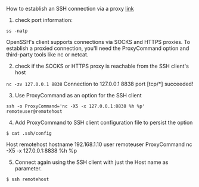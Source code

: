 How to establish an SSH connection via a proxy
[link](https://www.simplified.guide/ssh/connect-via-socks-proxy)

1. check port information:

`ss -natp`

OpenSSH's client supports connections via SOCKS and HTTPS proxies.
To establish a proxied connection, you'll need the ProxyCommand option
and third-party tools like nc or netcat.

2. check if the SOCKS or HTTPS proxy is reachable from the SSH client's host

`nc -zv 127.0.0.1 8838`
Connection to 127.0.0.1 8838 port [tcp/*] succeeded!

3. Use ProxyCommand as an option for the SSH client

`ssh -o ProxyCommand='nc -X5 -x 127.0.0.1:8838 %h %p' remoteuser@remotehost`

4. Add ProxyCommand to SSH client configuration file to persist the option

`$ cat .ssh/config`

Host remotehost
    hostname 192.168.1.10
    user remoteuser
    ProxyCommand nc -X5 -x 127.0.0.1:8838 %h %p

5. Connect again using the SSH client with just the Host name as parameter.

`$ ssh remotehost`
